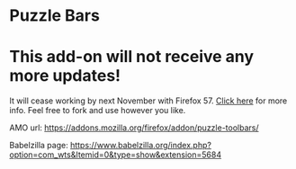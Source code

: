 # Puzzle Bars

# This add-on will not receive any more updates!
It will cease working by next November with Firefox 57. <a href="http://fasezero.com/lastnotice.html">Click here</a> for more info. Feel free to fork and use however you like.

AMO url: https://addons.mozilla.org/firefox/addon/puzzle-toolbars/

Babelzilla page: https://www.babelzilla.org/index.php?option=com_wts&Itemid=0&type=show&extension=5684
